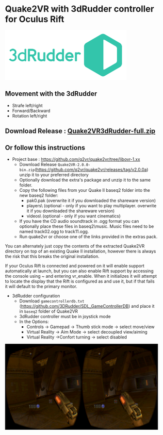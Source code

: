 # Quake2VR with 3dRudder controller for Oculus Rift

![logo](3dR_Logo.png)

## Movement with the 3dRudder
* Strafe left/right
* Forward/Backward
* Rotation left/right

## Download Release : [Quake2VR3dRudder-full.zip](https://github.com/3DRudder/Quake2VR/releases/latest)

## Or follow this instructions
* Project base : https://github.com/q2vr/quake2vr/tree/libovr-1.xx
  * Download Release ```Quake2VR-2.0.0-bin.zip```(https://github.com/q2vr/quake2vr/releases/tag/v2.0.0a) unzip it to your preferred directory
  * Optionally download the extra's package and unzip it to the same folder.
  * Copy the following files from your Quake II baseq2 folder into the new baseq2 folder:
    * pak0.pak (overwrite it if you downloaded the shareware version)
    * players\ (optional - only if you want to play multiplayer. overwrite it if you downloaded the shareware version)
    * videos\ (optional - only if you want cinematics)
  * If you have the CD audio soundtrack in .ogg format you can optionally place these files in baseq2\music\. Music files need to be named track02.ogg to track11.ogg.
  * Run quake2vr or choose one of the links provided in the extras pack.
  
You can alternately just copy the contents of the extracted Quake2VR directory on top of an existing Quake II installation, however there is always the risk that this breaks the original installation.

If your Oculus Rift is connected and powered on it will enable support automatically at launch, but you can also enable Rift support by accessing the console using ~ and entering vr_enable. When it initializes it will attempt to locate the display that the Rift is configured as and use it, but if that fails it will default to the primary monitor.

* 3dRudder configuration
  * Download ```gamecontrollerdb.txt``` (https://github.com/3DRudder/SDL_GameControllerDB) and place it in ```baseq2``` folder of Quake2VR
  * 3dRudder controller must be in joystick mode
  * In the Options:
    * Controls -> Gamepad -> Thumb stick mode -> select move/view
    * Virtual Reality -> Aim Mode -> select decoupled view/aiming
    * Virtual Reality ->Confort turning -> select disabled     
  

![Screen](Screen.png)
